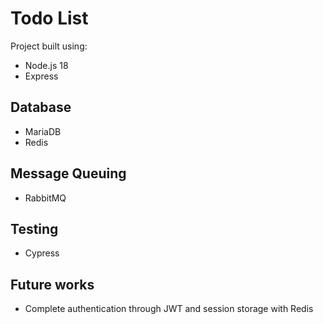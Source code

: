 # Todo List

Project built using:

- Node.js 18
- Express

## Database

- MariaDB
- Redis

## Message Queuing

- RabbitMQ

## Testing

- Cypress

## Future works

- Complete authentication through JWT and session storage with Redis

